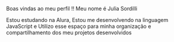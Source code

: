 Boas vindas ao meu perfil !!
Meu nome é Julia Sordilli

Estou estudando na Alura,
Estou me desenvolvendo na linguagem JavaScript e
Utilizo esse espaço para minha organização e compartilhamento dos meu projetos desenvolvidos



